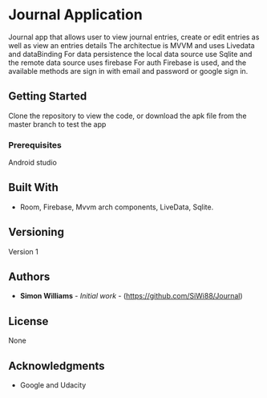 # Journal Application

Journal app that allows user to view journal entries, create or edit entries as well as view an entries details
The architectue is MVVM and uses Livedata and dataBinding
For data persistence the local data source use Sqlite and the remote data source uses firebase
For auth Firebase is used, and the available methods are sign in with email and password or google sign in.

## Getting Started

Clone the repository to view the code, or download the apk file from the master branch to test the app

### Prerequisites

Android studio

## Built With

* Room, Firebase, Mvvm arch components, LiveData, Sqlite.


## Versioning

Version 1 

## Authors

* **Simon Williams** - *Initial work* - (https://github.com/SiWi88/Journal)


## License

None

## Acknowledgments

* Google and Udacity
